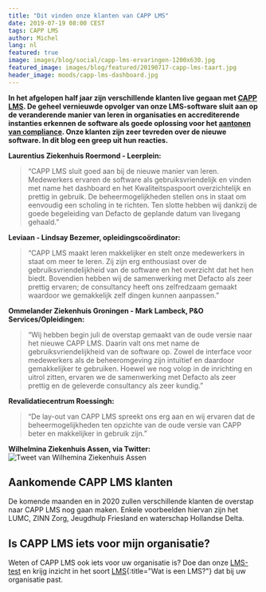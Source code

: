 ```yaml
---
title: "Dit vinden onze klanten van CAPP LMS"
date: 2019-07-19 08:00 CEST
tags: CAPP LMS
author: Michel
lang: nl
featured: true
image: images/blog/social/capp-lms-ervaringen-1200x630.jpg
featured_image: images/blog/featured/20190717-capp-lms-taart.jpg
header_image: moods/capp-lms-dashboard.jpg
---
```


__In het afgelopen half jaar zijn verschillende klanten live gegaan met [CAPP LMS](/capp-lms). De geheel vernieuwde opvolger van onze LMS-software sluit aan op de veranderende manier van leren in organisaties en accrediterende instanties erkennen de software als goede oplossing voor het [aantonen van compliance](/blog/defacto-feliciteert-dianet-hkz-certificering-capp-lms/). Onze klanten zijn zeer tevreden over de nieuwe software. In dit blog een greep uit hun reacties.__

__Laurentius Ziekenhuis Roermond - Leerplein:__
>“CAPP LMS sluit goed aan bij de nieuwe manier van leren. Medewerkers ervaren de software als gebruiksvriendelijk en vinden met name het dashboard en het Kwaliteitspaspoort overzichtelijk en prettig in gebruik. De beheermogelijkheden stellen ons in staat om eenvoudig een scholing in te richten. Ten slotte hebben wij dankzij de goede begeleiding van Defacto de geplande datum van livegang gehaald.”

__Leviaan - Lindsay Bezemer, opleidingscoördinator:__
>“CAPP LMS maakt leren makkelijker en stelt onze medewerkers in staat om meer te leren. Zij zijn erg enthousiast over de gebruiksvriendelijkheid van de software en het overzicht dat het hen biedt. Bovendien hebben wij de samenwerking met Defacto als zeer prettig ervaren; de consultancy heeft ons zelfredzaam gemaakt waardoor we gemakkelijk zelf dingen kunnen aanpassen.”

__Ommelander Ziekenhuis Groningen - Mark Lambeck, P&O Services/Opleidingen:__
>“Wij hebben begin juli de overstap gemaakt van de oude versie naar het nieuwe CAPP LMS. Daarin valt ons met name de gebruiksvriendelijkheid van de software op. Zowel de interface voor medewerkers als de beheeromgeving zijn intuïtief en daardoor gemakkelijker te gebruiken. Hoewel we nog volop in de inrichting en uitrol zitten, ervaren we de samenwerking met Defacto als zeer prettig en de geleverde consultancy als zeer kundig.”

__Revalidatiecentrum Roessingh:__
>“De lay-out van CAPP LMS spreekt ons erg aan en wij ervaren dat de beheermogelijkheden ten opzichte van de oude versie van CAPP beter en makkelijker in gebruik zijn.”

__Wilhelmina Ziekenhuis Assen, via Twitter:__
![Tweet van Wilhemina Ziekenhuis Assen](/images/blog/WZA-tweet.jpg)

## Aankomende CAPP LMS klanten
De komende maanden en in 2020 zullen verschillende klanten de overstap naar CAPP LMS nog gaan maken. Enkele voorbeelden hiervan zijn het LUMC, ZINN Zorg, Jeugdhulp Friesland en waterschap Hollandse Delta.  

## Is CAPP LMS iets voor mijn organisatie?

Weten of CAPP LMS ook iets voor uw organisatie is? Doe dan onze [LMS-test](/wat-voor-lms-past-bij-mij/) en krijg inzicht in het soort [LMS](/wat-is-een-lms/){:title="Wat is een LMS?"} dat bij uw organisatie past.
